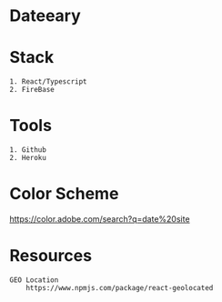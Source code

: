 # Dateeary

# Stack

    1. React/Typescript
    2. FireBase

# Tools

    1. Github
    2. Heroku

# Color Scheme
 https://color.adobe.com/search?q=date%20site
    
# Resources 
    GEO Location
        https://www.npmjs.com/package/react-geolocated